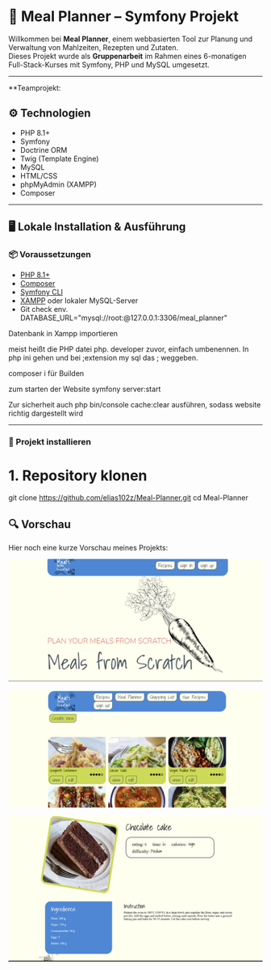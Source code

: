 # 🥗 Meal Planner – Symfony Projekt

Willkommen bei **Meal Planner**, einem webbasierten Tool zur Planung und Verwaltung von Mahlzeiten, Rezepten und Zutaten.  
Dieses Projekt wurde als **Gruppenarbeit** im Rahmen eines 6-monatigen Full-Stack-Kurses mit Symfony, PHP und MySQL umgesetzt.

---



**Teamprojekt:


## ⚙️ Technologien

- PHP 8.1+
- Symfony
- Doctrine ORM
- Twig (Template Engine)
- MySQL
- HTML/CSS
- phpMyAdmin (XAMPP)
- Composer

---

## 🖥️ Lokale Installation & Ausführung

### 📦 Voraussetzungen

- [PHP 8.1+](https://www.php.net/downloads)
- [Composer](https://getcomposer.org/)
- [Symfony CLI](https://symfony.com/download)
- [XAMPP](https://www.apachefriends.org/index.html) oder lokaler MySQL-Server
- Git
check env.
DATABASE_URL="mysql://root:@127.0.0.1:3306/meal_planner" 

Datenbank in Xampp importieren

meist heißt die PHP datei php. developer zuvor, einfach umbenennen.
In php ini gehen und bei ;extension my sql das ; weggeben.

composer i für Builden

zum starten der Website symfony server:start

Zur sicherheit auch php bin/console cache:clear ausführen, sodass website richtig dargestellt wird

---

### 🚀 Projekt installieren


# 1. Repository klonen
git clone https://github.com/elias102z/Meal-Planner.git
cd Meal-Planner



## 🔍 Vorschau

Hier noch eine kurze Vorschau meines Projekts:

![Screenshot 1](https://github.com/elias102z/Meal-Planner/raw/main/Meals%20from%20scratch%20.png)

![Screenshot 2](https://github.com/elias102z/Meal-Planner/raw/main/Meals%20from%20scratch%202%20.png)

![Screenshot 3](https://github.com/elias102z/Meal-Planner/raw/main/Screenshot%202025-05-21%20112215.png)

